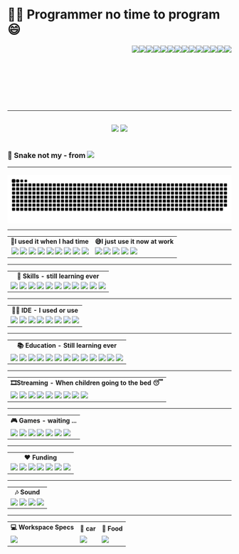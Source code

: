 # 👨‍🍼 Programmer no time to program 😄

<div align="right">
<table>
<img align="right" src="https://github-profile-trophy.vercel.app/?username=drianocorrea&amp;theme=onedark&amp;row=2&amp;no-bg=true&amp;column=3&amp;margin-w=15&amp;margin-h=15"  style="max-width: 100%;">
  <a href="https://github.com/drianocorrea/" target="_blank"><img src="https://img.shields.io/badge/GitHub-100000?style=for-the-badge&logo=github&logoColor=white" target="_blank"></a>
  <a href="mailto:drianocorrea@gmail.com" target="_blank"><img src="https://img.shields.io/badge/Gmail-D14836?style=for-the-badge&logo=gmail&logoColor=white" target="_blank"></a>
  <a href="https://api.whatsapp.com/send?phone=5512982379440" target="_blank"><img src="https://img.shields.io/badge/WhatsApp-25D366?style=for-the-badge&logo=whatsapp&logoColor=white" target="_blank"></a>
  <a href = ""><img src="https://img.shields.io/badge/Twitter-1DA1F2?style=for-the-badge&logo=twitter&logoColor=white"></a>
  <a href = ""><img src="https://img.shields.io/badge/Discord-7289DA?style=for-the-badge&logo=discord&logoColor=white"></a>
  <a href = ""><img src="https://img.shields.io/badge/Instagram-E4405F?style=for-the-badge&logo=instagram&logoColor=white"></a>
  <a href = "https://www.reddit.com/user/drianocorrea/"><img src="https://img.shields.io/badge/Reddit-FF4500?style=for-the-badge&logo=reddit&logoColor=white"></a>
  <a href = "https://trello.com/u/drianocorrea/activity"><img src="https://img.shields.io/badge/Trello-0052CC?style=for-the-badge&logo=trello&logoColor=white"></a>
  <a href = "https://www.linkedin.com/in/drianocorrea/"><img src="https://img.shields.io/badge/LinkedIn-0077B5?style=for-the-badge&logo=linkedin&logoColor=white"></a>
  <a href = "https://icq.im/tiudri"><img src="https://img.shields.io/badge/icq_new-black?style=for-the-badge&logo=icq&logolColor=42F425"></a>
  <a href = "https://forum.xda-developers.com/m/drianocorrea.7755072/"><img src="https://img.shields.io/badge/xda%20developers-2DAAE9?style=for-the-badge&logo=xda-developers&logoColor=white"></a>
  <a href = "https://adrianocorrea.wordpress.com/"><img src="https://img.shields.io/badge/Wordpress-21759B?style=for-the-badge&logo=wordpress&logoColor=white"></a>
  <a href = "https://gitlab.com/drianocorrea"><img src="https://img.shields.io/badge/GitLab-330F63?style=for-the-badge&logo=gitlab&logoColor=white"></a>
</table>
</div style="display: inline_block"><br><br><br><br><br>

<hr><br>


<div align=middle>
  <img height="195em" src="https://github-readme-stats.vercel.app/api?username=drianocorrea&show_icons=true&theme=onedark&include_all_commits=true&count_private=true"/>
  <img height="195em" src="https://github-readme-stats.vercel.app/api/top-langs/?username=drianocorrea&layout=compact&langs_count=7&theme=onedark"/>
</div>
<div style="display: inline_block"><br>  


### 🐍 Snake not my - from <a href = "https://github.com/Platane"><img src="https://img.shields.io/badge/Platane-330F63?style=regular&logo=git&logoColor=white"></a><hr>
<picture>
  <source
    media="(prefers-color-scheme: dark)"
    srcset="https://raw.githubusercontent.com/platane/snk/output/github-contribution-grid-snake-dark.svg"
  />
  <source
    media="(prefers-color-scheme: light)"
    srcset="https://raw.githubusercontent.com/platane/snk/output/github-contribution-grid-snake.svg"
  />
  <img
    alt="github contribution grid snake animation" align="center"
    src="https://raw.githubusercontent.com/platane/snk/output/github-contribution-grid-snake.svg"
  />
</picture><hr></div>

<div align="center">
  <table>
    <tr>
      <td align="right"><b>👾I used it when I had time</b></td>
      <td><b>😅I just use it now at work</b></td>
    </tr>
    <tr>
      <td align="right">
      <img src="https://img.shields.io/badge/Arduino-00979D?style=for-the-badge&logo=Arduino&logoColor=white">
      <img src="https://img.shields.io/badge/Raspberry%20Pi-A22846?style=for-the-badge&logo=Raspberry%20Pi&logoColor=white">
      <img src="https://img.shields.io/badge/Arch_Linux-1793D1?style=for-the-badge&logo=arch-linux&logoColor=white">
      <img src="https://img.shields.io/badge/lineageos-167C80?style=for-the-badge&logo=lineageos&logoColor=white">
      <img src="https://img.shields.io/badge/powershell-5391FE?style=for-the-badge&logo=powershell&logoColor=white">
      <img src="https://img.shields.io/badge/GIT-E44C30?style=for-the-badge&logo=git&logoColor=white">
      <img src="https://img.shields.io/badge/GNU%20Bash-4EAA25?style=for-the-badge&logo=GNU%20Bash&logoColor=white">
      <img src="https://img.shields.io/badge/Firefox_Browser-FF7139?style=for-the-badge&logo=Firefox-Browser&logoColor=white">
      <img src="https://img.shields.io/badge/Google_chrome-4285F4?style=for-the-badge&logo=Google-chrome&logoColor=white">
      </td>
      <td>
      <img src="https://img.shields.io/badge/Android-3DDC84?style=for-the-badge&logo=android&logoColor=white">
      <img src="https://img.shields.io/badge/Linux_Mint-87CF3E?style=for-the-badge&logo=linux-mint&logoColor=white">
      <img src="https://img.shields.io/badge/Windows-0078D6?style=for-the-badge&logo=windows&logoColor=white">
      <img src="https://img.shields.io/badge/Brave-FF1B2D?style=for-the-badge&logo=Brave&logoColor=white">
      <img src="https://img.shields.io/badge/Microsoft_Edge-0078D7?style=for-the-badge&logo=Microsoft-edge&logoColor=white">
      </td>
    </tr>
  </table>
</div><hr>

<div align="center">
  <table>
    <tr align="middle">
      <td><b>🚀 Skills - still learning ever</b></td>
    </tr>
    <tr>
      <td>
        <img src="https://img.shields.io/badge/C-00599C?style=for-the-badge&logo=c&logoColor=white">
        <img src="https://img.shields.io/badge/PHP-777BB4?style=for-the-badge&logo=php&logoColor=white">
        <img src="https://img.shields.io/badge/HTML-239120?style=for-the-badge&logo=html5&logoColor=white">
        <img src="https://img.shields.io/badge/CSS-239120?&style=for-the-badge&logo=css3&logoColor=white">
        <img src="https://img.shields.io/badge/MySQL-00000F?style=for-the-badge&logo=mysql&logoColor=white">
        <img src="https://img.shields.io/badge/Netlify-00C7B7?style=for-the-badge&logo=netlify&logoColor=white">
        <img src="https://img.shields.io/badge/Google_Cloud-4285F4?style=for-the-badge&logo=google-cloud&logoColor=white">
        <img src="https://img.shields.io/badge/Microsoft_Excel-217346?style=for-the-badge&logo=microsoft-excel&logoColor=white">
        <img src="https://img.shields.io/badge/Microsoft_Office-D83B01?style=for-the-badge&logo=microsoft-office&logoColor=white">
        <img src="https://img.shields.io/badge/Google%20Sheets-34A853?style=for-the-badge&logo=google-sheets&logoColor=white">
        <img src="https://img.shields.io/badge/Microsoft_Word-2B579A?style=for-the-badge&logo=microsoft-word&logoColor=white">
      </td>
    </tr>
  </table>
</div><hr>

<div align="center">
  <table>
    <tr align="middle">
      <td><b>👩‍💻 IDE - I used or use</b></td>
    </tr>
    <tr>
      <td>
        <img src="https://img.shields.io/badge/Arduino_IDE-00979D?style=for-the-badge&logo=arduino&logoColor=white">
        <img src="https://img.shields.io/badge/Visual_Studio-5C2D91?style=for-the-badge&logo=visual%20studio&logoColor=white">
        <img src="https://img.shields.io/badge/Visual_Studio_Code-0078D4?style=for-the-badge&logo=visual%20studio%20code&logoColor=white">
        <img src="https://img.shields.io/badge/IntelliJ_IDEA-000000.svg?style=for-the-badge&logo=intellij-idea&logoColor=white">
        <img src="https://img.shields.io/badge/Notepad++-90E59A.svg?style=for-the-badge&logo=notepad%2B%2B&logoColor=black">
        <img src="https://img.shields.io/badge/sublime_text-%23575757.svg?&style=for-the-badge&logo=sublime-text&logoColor=important">
        <img src="https://img.shields.io/badge/Eclipse-2C2255?style=for-the-badge&logo=eclipse&logoColor=white">
        <img src="https://img.shields.io/badge/Adobe%20Dreamweaver-072401?style=for-the-badge&logo=Adobe%20Dreamweaver&logoColor=34F400">
      </td>
    </tr>
  </table>
</div><hr>

<div align="center">
  <table>
    <tr align="middle">
      <td><b>📚 Education - Still learning ever</b></td>
    </tr>
    <tr>
      <td>
        <img src="https://img.shields.io/badge/Udemy-EC5252?style=for-the-badge&logo=Udemy&logoColor=white">
        <img src="https://img.shields.io/badge/Codecademy-FFF0E5?style=for-the-badge&logo=codecademy&logoColor=303347">
        <img src="https://img.shields.io/badge/coding%20ninjas-DD6620?style=for-the-badge&logo=codingninjas&logoColor=white">
        <img src="https://img.shields.io/badge/Coursera-0056D2?style=for-the-badge&logo=Coursera&logoColor=white">
        <img src="https://img.shields.io/badge/Datacamp-05192D?style=for-the-badge&logo=datacamp&logoColor=65FF8F">
        <img src="https://img.shields.io/badge/Duolingo-58CC02?style=for-the-badge&logo=Duolingo&logoColor=white">
        <img src="https://img.shields.io/badge/Edx-193A3E?style=for-the-badge&logo=edx&logoColor=white">
        <img src="https://img.shields.io/badge/Exercism-009CAB?style=for-the-badge&logo=exercism&logoColor=white">
        <img src="https://img.shields.io/badge/freecodecamp-27273D?style=for-the-badge&logo=freecodecamp&logoColor=white">
        <img src="https://img.shields.io/badge/Future%20Learn-000000?style=for-the-badge&logo=futurelearn&logoColor=white">
        <img src="https://img.shields.io/badge/Khan%20Academy-14BF96?style=for-the-badge&logo=Khan%20Academy&logoColor=white">
        <img src="https://img.shields.io/badge/MDN_Web_Docs-black?style=for-the-badge&logo=mdnwebdocs&logoColor=white">
        <img src="https://img.shields.io/badge/Pluralsight-F15B2A?style=for-the-badge&logo=Pluralsight&logoColor=white">
      </td>
    </tr>
  </table>
</div><hr>


<div align="center">
  <table>
    <tr align="middle">
      <td><b>🎞️Streaming - When children going to the bed 😴</b></td>
    </tr>
    <tr>
      <td>
        <img src="https://img.shields.io/badge/YouTube-%23FF0000.svg?style=for-the-badge&logo=YouTube&logoColor=white">
        <img src="https://img.shields.io/badge/Amazon%20Prime-00A8E1?style=for-the-badge&logo=netflix&logoColor=white">
        <img src="https://img.shields.io/badge/starplus-FF0000?style=for-the-badge&logo=starplus&logoColor=white">
        <img src="https://img.shields.io/badge/Crunchyroll-F47521?style=for-the-badge&logo=crunchyroll&logoColor=white">
        <img src="https://img.shields.io/badge/HBO-005FED?style=for-the-badge&logo=hbo&logoColor=white">
        <img src="https://img.shields.io/badge/Hulu-1CE783?style=for-the-badge&logo=hulu&logoColor=white">
        <img src="https://img.shields.io/badge/Netflix-E50914?style=for-the-badge&logo=netflix&logoColor=white">
        <img src="https://img.shields.io/badge/Twitch-9146FF?style=for-the-badge&logo=twitch&logoColor=white">
        <img src="https://img.shields.io/badge/Disney+-FF0000?style=for-the-badge&logo=disney+&logoColor=white">
      </td>
    </tr>
  </table>
</div><hr>

<div align="center">
  <table>
    <tr align="middle">
      <td><b>🎮 Games - waiting ...</b></td>
    </tr>
    <tr>
      <td>
        <img src="https://img.shields.io/badge/Steam-000000?style=for-the-badge&logo=steam&logoColor=white">
        <img src="https://img.shields.io/badge/Epic%20Games-313131?style=for-the-badge&logo=Epic%20Games&logoColor=white">
        <img src="https://img.shields.io/badge/Origin-148EFF?style=for-the-badge&logo=origin&logoColor=white">
        <img src="https://img.shields.io/badge/Nintendo-Emulator-0000?style=for-the-badge&logo=nintendo&logoColor=148EFF">
        <img src="https://img.shields.io/badge/PS-Emulator-000000?style=for-the-badge&logo=Playstation&logoColor=white">
        <img src="https://img.shields.io/badge/Arcade-Emulator-B7312F?style=for-the-badge&logo=&logoColor=white">
        <img src="https://img.shields.io/badge/RetroArch-Others-FA5?style=for-the-badge&logo=retroarch&logoColor=white">
      </td>
    </tr>
  </table>
</div><hr>


<div align="center">
  <table>
    <tr align="middle">
      <td><b>❤️ Funding</b></td>
    </tr>
    <tr>
      <td>
        <a href="https://picpay.me/drianocorrea/10" target="_blank"><img src="https://img.shields.io/badge/picpay-21C25E?style=for-the-badge&logo=picpay&logoColor=white"></a>
        <img src="https://img.shields.io/badge/PayPal-00457C?style=for-the-badge&logo=paypal&logoColor=white">
        <img src="https://img.shields.io/badge/G%20pay-2875E3?style=for-the-badge&logo=googlepay&logoColor=white">
        <img src="https://img.shields.io/badge/alipay-00A1E9?style=for-the-badge&logo=alipay&logoColor=white">
        <img src="https://img.shields.io/badge/amazon%20pay-F79114?style=for-the-badge&logo=amazon%20pay&logoColor=white">
        <img src="https://img.shields.io/badge/Patreon-F96854?style=for-the-badge&logo=patreon&logoColor=white">
        <img src="https://img.shields.io/badge/ShopeePay-ED1C24?style=for-the-badge&logo=shopeepay&logoColor=white">
      </td>
    </tr>
  </table>
</div><hr>


    
<div align="center">
    <table>
      <tr align="middle">
        <td><b>🎶 Sound</b></td>
      <tr>
        <td><img src="https://img.shields.io/badge/Deezer-FEAA2D?style=for-the-badge&logo=deezer&logoColor=white">
        <img src="https://img.shields.io/badge/Google_Podcasts-4285F4?style=for-the-badge&logo=google-podcasts&logoColor=white">
        <img src="https://img.shields.io/badge/Spotify-1ED760?&style=for-the-badge&logo=spotify&logoColor=white">
        <img src="https://img.shields.io/badge/YouTube_Music-FF0000?style=for-the-badge&logo=youtube-music&logoColor=white">
        </td>
      </tr>
    </table>
</div><hr>



<div align="center">
  <table>
    <tr align="middle">
      <td><b>💻 Workspace Specs</b></td>
      <td><b>🚗 car</b></td>
      <td><b>🍔 Food</b></td>
    </tr>
    <tr>
      <td><img src="https://img.shields.io/badge/AMD-Ryzen_5_PRO_4650G-ED1C24?style=for-the-badge&logo=amd&logoColor=white"></td>
      <td><img src="https://img.shields.io/badge/Fiat-Palio-%23FF0000.svg?style=for-the-badge&logo=fiat&logoColor=white"></td>
      <td><img src="https://img.shields.io/badge/Aiqfome-7A1FA2?style=for-the-badge&logo=aiqfome&logoColor=white"> </td>
    </tr>
  </table>
</div>
